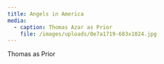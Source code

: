```yaml
---
title: Angels in America
media:
  - caption: Thomas Azar as Prior
    file: /images/uploads/0e7a1719-683x1024.jpg
---
```

Thomas as Prior
